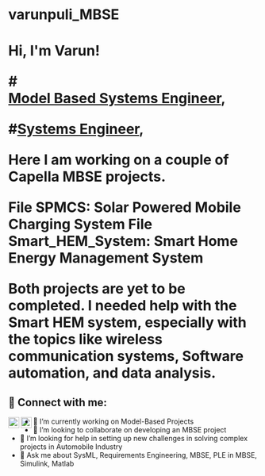 # varunpuli_MBSE
<h1>Hi, I'm Varun! 
  
  #<br/><a href="https://github.com/varun-puli">Model Based Systems Engineer</a>, 
  
  #<a href="https://www.linkedin.com/in/varun-pulipati/">Systems Engineer</a>,
  
 Here I am working on a couple of Capella MBSE projects.
 
File SPMCS: Solar Powered Mobile Charging System
File Smart_HEM_System: Smart Home Energy Management System

Both projects are yet to be completed. I needed help with the Smart HEM system, especially with the topics like wireless communication systems, Software automation, and data analysis. 

<h2> 🤳 Connect with me:</h2>

[<img align="left" alt="Varun | LinkedIn" width="22px" src="https://cdn.jsdelivr.net/npm/simple-icons@v3/icons/linkedin.svg" />][linkedin]

[<img align="left" alt="Varun | Xing" width="22px" src="https://commons.wikimedia.org/wiki/File:Xing_Logo_07.2021.svg" />][xing]

[xing]: https://www.xing.com/profile/Varun_Pulipati
[linkedin]: https://www.linkedin.com/in/varun-pulipati/



- 🔭 I’m currently working on Model-Based Projects
- 👯 I’m looking to collaborate on developing an MBSE project
- 🤔 I’m looking for help in setting up new challenges in solving complex projects in Automobile Industry
- 💬 Ask me about SysML, Requirements Engineering, MBSE, PLE in MBSE, Simulink, Matlab

